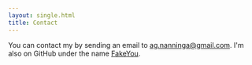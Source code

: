 ```yaml
---
layout: single.html
title: Contact
---
```


You can contact my by sending an email to <ag.nanninga@gmail.com>.
I'm also on GitHub under the name [FakeYou](http://github.com/FakeYou).